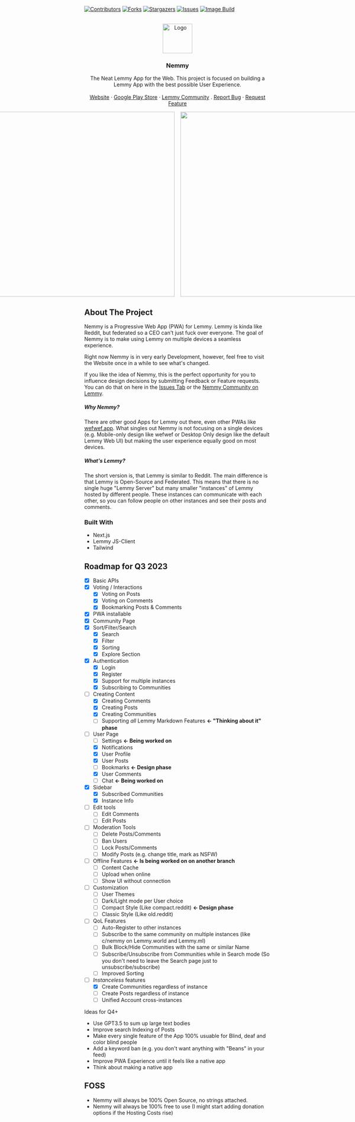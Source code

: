 <!-- Improved compatibility of back to top link: See: https://github.com/othneildrew/Best-README-Template/pull/73 -->

<a name="readme-top"></a>

<!--
*** Thanks for checking out the Best-README-Template. If you have a suggestion
*** that would make this better, please fork the repo and create a pull request
*** or simply open an issue with the tag "enhancement".
*** Don't forget to give the project a star!
*** Thanks again! Now go create something AMAZING! :D
-->

<!-- PROJECT SHIELDS -->
<!--
*** I'm using markdown "reference style" links for readability.
*** Reference links are enclosed in brackets [ ] instead of parentheses ( ).
*** See the bottom of this document for the declaration of the reference variables
*** for contributors-url, forks-url, etc. This is an optional, concise syntax you may use.
*** https://www.markdownguide.org/basic-syntax/#reference-style-links
-->

[![Contributors][contributors-shield]][contributors-url]
[![Forks][forks-shield]][forks-url]
[![Stargazers][stars-shield]][stars-url]
[![Issues][issues-shield]][issues-url]
[![Image Build](https://github.com/cr4yfish/nemmy/actions/workflows/docker-build.yml/badge.svg)](https://github.com/cr4yfish/nemmy/actions/workflows/docker-build.yml)

<!-- PROJECT LOGO -->
<br />
<div align="center">
  <a href="https://github.com/cr4yfish/nemmy">
    <img src="https://i.imgur.com/OzAB6Y0.png" alt="Logo" width="80" height="80">
  </a>

<h3 align="center">Nemmy</h3>

  <p align="center">
    The Neat Lemmy App for the Web. This project is focused on building a Lemmy App with the best possible User Experience.
    <br />
    <br />
    <a href="https://nemmy.app/">Website</a>
    ·
    <a href="https://play.google.com/store/apps/details?id=app.nemmy.twa">Google Play Store</a>
    ·
    <a href="https://lemmy.world/c/nemmy">Lemmy Community</a>
    .
    <a href="https://github.com/Cr4yfish/Nemmy/issues">Report Bug</a>
    ·
    <a href="https://github.com/Cr4yfish/Nemmy/issues">Request Feature</a>
    
  </p>
</div>

<div style="width: 100%; display: flex; justify-content: center; gap: 1rem;">
  <img src="https://i.imgur.com/OxkGnC4.png" style="height: 500px; width: auto;" >
  <img src="https://i.imgur.com/twzhIFG.png" style="height: 500px; width: auto;" >
  <img src="https://i.imgur.com/SGJFQuo.png" style="height: 500px; width: auto;" >
  <img src="https://i.imgur.com/BljmUFd.png" style="height: 500px; width: auto;" >
  <img src="https://i.imgur.com/OFc7Va7.png" style="height: 500px; width: auto;" >
  <img src="https://i.imgur.com/8tHc7vx.png" style="height: 500px; width: auto;" >

</div>

<!-- ABOUT THE PROJECT -->

## About The Project

Nemmy is a Progressive Web App (PWA) for Lemmy. Lemmy is kinda like Reddit, but federated so a CEO can't just fuck over everyone.
The goal of Nemmy is to make using Lemmy on multiple devices a seamless experience.

Right now Nemmy is in very early Development, however, feel free to visit the Website once in a while to see what's changed.

If you like the idea of Nemmy, this is the perfect opportunity for you to influence design decisions by submitting Feedback or Feature requests. You can do that on here in the [Issues Tab](https://github.com/Cr4yfish/Nemmy/issues) or the [Nemmy Community on Lemmy](https://lemmy.world/c/nemmy).

##### Why Nemmy?

There are other good Apps for Lemmy out there, even other PWAs like [wefwef.app](wwefwef.app).
What singles out Nemmy is not focusing on a single devices (e.g. Mobile-only design like wefwef or Desktop Only design like the default Lemmy Web UI) but making the user experience equally good on most devices.

##### What's Lemmy?

The short version is, that Lemmy is similar to Reddit. The main difference is that Lemmy is Open-Source and Federated.
This means that there is no single huge "Lemmy Server" but many smaller "instances" of Lemmy hosted by different people. These instances can communicate with each other, so you can follow people on other instances and see their posts and comments.

### Built With

- Next.js
- Lemmy JS-Client
- Tailwind

## Roadmap for Q3 2023

- [x] Basic APIs
- [x] Voting / Interactions
  - [x] Voting on Posts
  - [x] Voting on Comments
  - [x] Bookmarking Posts & Comments
- [x] PWA installable
- [x] Community Page
- [x] Sort/Filter/Search
  - [x] Search
  - [x] Filter
  - [x] Sorting
  - [x] Explore Section
- [x] Authentication
  - [x] Login
  - [x] Register
  - [x] Support for multiple instances
  - [x] Subscribing to Communities
- [ ] Creating Content
  - [x] Creating Comments
  - [x] Creating Posts
  - [x] Creating Communities
  - [ ] Supporting _all_ Lemmy Markdown Features **<- "Thinking about it" phase**
- [ ] User Page
  - [ ] Settings **<- Being worked on**
  - [x] Notifications
  - [x] User Profile
  - [x] User Posts
  - [ ] Bookmarks **<- Design phase**
  - [x] User Comments
  - [ ] Chat **<- Being worked on**
- [x] Sidebar
  - [x] Subscribed Communities
  - [x] Instance Info
- [ ] Edit tools
  - [ ] Edit Comments
  - [ ] Edit Posts
- [ ] Moderation Tools
  - [ ] Delete Posts/Comments
  - [ ] Ban Users
  - [ ] Lock Posts/Comments
  - [ ] Modify Posts (e.g. change title, mark as NSFW)
- [ ] Offline Features **<- Is being worked on on another branch**
  - [ ] Content Cache
  - [ ] Upload when online
  - [ ] Show UI without connection
- [ ] Customization
  - [ ] User Themes
  - [ ] Dark/Light mode per User choice
  - [ ] Compact Style (Like compact.reddit) **<- Design phase**
  - [ ] Classic Style (Like old.reddit)
- [ ] QoL Features
  - [ ] Auto-Register to other instances
  - [ ] Subscribe to the same community on multiple instances (like c/nemmy on Lemmy.world and Lemmy.ml)
  - [ ] Bulk Block/Hide Communities with the same or similar Name
  - [ ] Subscribe/Unsubscribe from Communities while in Search mode (So you don't need to leave the Search page just to unsubscribe/subscribe)
  - [ ] Improved Sorting
- [ ] _Instanceless_ features
  - [x] Create Communities regardless of instance
  - [ ] Create Posts regardless of instance
  - [ ] Unified Account cross-instances

Ideas for Q4+

- Use GPT3.5 to sum up large text bodies
- Improve search Indexing of Posts
- Make every single feature of the App 100% usuable for Blind, deaf and color blind people
- Add a keyword ban (e.g. you don't want anything with "Beans" in your feed)
- Improve PWA Experience until it feels like a native app
- Think about making a native app

## FOSS

- Nemmy will always be 100% Open Source, no strings attached.
- Nemmy will always be 100% free to use (I might start adding donation options if the Hosting Costs rise)

[contributors-shield]: https://img.shields.io/github/contributors/Cr4yfish/Nemmy.svg?style=for-the-badge
[contributors-url]: https://github.com/Cr4yfish/Nemmy/graphs/contributors
[forks-shield]: https://img.shields.io/github/forks/Cr4yfish/Nemmy.svg?style=for-the-badge
[forks-url]: https://github.com/Cr4yfish/Nemmy/network/members
[stars-shield]: https://img.shields.io/github/stars/Cr4yfish/Nemmy.svg?style=for-the-badge
[stars-url]: https://github.com/Cr4yfish/Nemmy/stargazers
[issues-shield]: https://img.shields.io/github/issues/Cr4yfish/Nemmy.svg?style=for-the-badge
[issues-url]: https://github.com/Cr4yfish/Nemmy/issues
